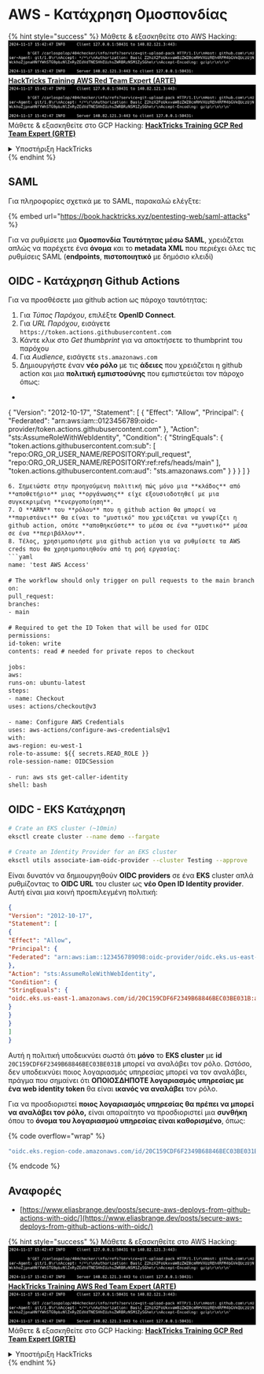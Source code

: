 # AWS - Κατάχρηση Ομοσπονδίας

{% hint style="success" %}
Μάθετε & εξασκηθείτε στο AWS Hacking:<img src="../../../.gitbook/assets/image (1).png" alt="" data-size="line">[**HackTricks Training AWS Red Team Expert (ARTE)**](https://training.hacktricks.xyz/courses/arte)<img src="../../../.gitbook/assets/image (1).png" alt="" data-size="line">\
Μάθετε & εξασκηθείτε στο GCP Hacking: <img src="../../../.gitbook/assets/image (2).png" alt="" data-size="line">[**HackTricks Training GCP Red Team Expert (GRTE)**<img src="../../../.gitbook/assets/image (2).png" alt="" data-size="line">](https://training.hacktricks.xyz/courses/grte)

<details>

<summary>Υποστήριξη HackTricks</summary>

* Ελέγξτε τα [**σχέδια συνδρομής**](https://github.com/sponsors/carlospolop)!
* **Εγγραφείτε στην** 💬 [**ομάδα Discord**](https://discord.gg/hRep4RUj7f) ή στην [**ομάδα telegram**](https://t.me/peass) ή **ακολουθήστε** μας στο **Twitter** 🐦 [**@hacktricks\_live**](https://twitter.com/hacktricks\_live)**.**
* **Μοιραστείτε κόλπα hacking υποβάλλοντας PRs στα** [**HackTricks**](https://github.com/carlospolop/hacktricks) και [**HackTricks Cloud**](https://github.com/carlospolop/hacktricks-cloud) github repos.

</details>
{% endhint %}

## SAML

Για πληροφορίες σχετικά με το SAML, παρακαλώ ελέγξτε:

{% embed url="https://book.hacktricks.xyz/pentesting-web/saml-attacks" %}

Για να ρυθμίσετε μια **Ομοσπονδία Ταυτότητας μέσω SAML**, χρειάζεται απλώς να παρέχετε ένα **όνομα** και το **metadata XML** που περιέχει όλες τις ρυθμίσεις SAML (**endpoints**, **πιστοποιητικό** με δημόσιο κλειδί)

## OIDC - Κατάχρηση Github Actions

Για να προσθέσετε μια github action ως πάροχο ταυτότητας:

1. Για _Τύπος Παρόχου_, επιλέξτε **OpenID Connect**.
2. Για _URL Παρόχου_, εισάγετε `https://token.actions.githubusercontent.com`
3. Κάντε κλικ στο _Get thumbprint_ για να αποκτήσετε το thumbprint του παρόχου
4. Για _Audience_, εισάγετε `sts.amazonaws.com`
5. Δημιουργήστε έναν **νέο ρόλο** με τις **άδειες** που χρειάζεται η github action και μια **πολιτική εμπιστοσύνης** που εμπιστεύεται τον πάροχο όπως:
* ```json
{
"Version": "2012-10-17",
"Statement": [
{
"Effect": "Allow",
"Principal": {
"Federated": "arn:aws:iam::0123456789:oidc-provider/token.actions.githubusercontent.com"
},
"Action": "sts:AssumeRoleWithWebIdentity",
"Condition": {
"StringEquals": {
"token.actions.githubusercontent.com:sub": [
"repo:ORG_OR_USER_NAME/REPOSITORY:pull_request",
"repo:ORG_OR_USER_NAME/REPOSITORY:ref:refs/heads/main"
],
"token.actions.githubusercontent.com:aud": "sts.amazonaws.com"
}
}
}
]
}
```
6. Σημειώστε στην προηγούμενη πολιτική πώς μόνο μια **κλάδος** από **αποθετήριο** μιας **οργάνωσης** είχε εξουσιοδοτηθεί με μια συγκεκριμένη **ενεργοποίηση**.
7. Ο **ARN** του **ρόλου** που η github action θα μπορεί να **παριστάνει** θα είναι το "μυστικό" που χρειάζεται να γνωρίζει η github action, οπότε **αποθηκεύστε** το μέσα σε ένα **μυστικό** μέσα σε ένα **περιβάλλον**.
8. Τέλος, χρησιμοποιήστε μια github action για να ρυθμίσετε τα AWS creds που θα χρησιμοποιηθούν από τη ροή εργασίας:
```yaml
name: 'test AWS Access'

# The workflow should only trigger on pull requests to the main branch
on:
pull_request:
branches:
- main

# Required to get the ID Token that will be used for OIDC
permissions:
id-token: write
contents: read # needed for private repos to checkout

jobs:
aws:
runs-on: ubuntu-latest
steps:
- name: Checkout
uses: actions/checkout@v3

- name: Configure AWS Credentials
uses: aws-actions/configure-aws-credentials@v1
with:
aws-region: eu-west-1
role-to-assume: ${{ secrets.READ_ROLE }}
role-session-name: OIDCSession

- run: aws sts get-caller-identity
shell: bash
```
## OIDC - EKS Κατάχρηση
```bash
# Crate an EKS cluster (~10min)
eksctl create cluster --name demo --fargate
```

```bash
# Create an Identity Provider for an EKS cluster
eksctl utils associate-iam-oidc-provider --cluster Testing --approve
```
Είναι δυνατόν να δημιουργηθούν **OIDC providers** σε ένα **EKS** cluster απλά ρυθμίζοντας το **OIDC URL** του cluster ως **νέο Open ID Identity provider**. Αυτή είναι μια κοινή προεπιλεγμένη πολιτική:
```json
{
"Version": "2012-10-17",
"Statement": [
{
"Effect": "Allow",
"Principal": {
"Federated": "arn:aws:iam::123456789098:oidc-provider/oidc.eks.us-east-1.amazonaws.com/id/20C159CDF6F2349B68846BEC03BE031B"
},
"Action": "sts:AssumeRoleWithWebIdentity",
"Condition": {
"StringEquals": {
"oidc.eks.us-east-1.amazonaws.com/id/20C159CDF6F2349B68846BEC03BE031B:aud": "sts.amazonaws.com"
}
}
}
]
}
```
Αυτή η πολιτική υποδεικνύει σωστά ότι **μόνο** το **EKS cluster** με **id** `20C159CDF6F2349B68846BEC03BE031B` μπορεί να αναλάβει τον ρόλο. Ωστόσο, δεν υποδεικνύει ποιος λογαριασμός υπηρεσίας μπορεί να τον αναλάβει, πράγμα που σημαίνει ότι **ΟΠΟΙΟΣΔΗΠΟΤΕ λογαριασμός υπηρεσίας με ένα web identity token** θα είναι **ικανός να αναλάβει** τον ρόλο.

Για να προσδιοριστεί **ποιος λογαριασμός υπηρεσίας θα πρέπει να μπορεί να αναλάβει τον ρόλο,** είναι απαραίτητο να προσδιοριστεί μια **συνθήκη** όπου το **όνομα του λογαριασμού υπηρεσίας είναι καθορισμένο**, όπως: 

{% code overflow="wrap" %}
```bash
"oidc.eks.region-code.amazonaws.com/id/20C159CDF6F2349B68846BEC03BE031B:sub": "system:serviceaccount:default:my-service-account",
```
{% endcode %}

## Αναφορές

* [https://www.eliasbrange.dev/posts/secure-aws-deploys-from-github-actions-with-oidc/](https://www.eliasbrange.dev/posts/secure-aws-deploys-from-github-actions-with-oidc/)

{% hint style="success" %}
Μάθετε & εξασκηθείτε στο AWS Hacking:<img src="../../../.gitbook/assets/image (1).png" alt="" data-size="line">[**HackTricks Training AWS Red Team Expert (ARTE)**](https://training.hacktricks.xyz/courses/arte)<img src="../../../.gitbook/assets/image (1).png" alt="" data-size="line">\
Μάθετε & εξασκηθείτε στο GCP Hacking: <img src="../../../.gitbook/assets/image (2).png" alt="" data-size="line">[**HackTricks Training GCP Red Team Expert (GRTE)**<img src="../../../.gitbook/assets/image (2).png" alt="" data-size="line">](https://training.hacktricks.xyz/courses/grte)

<details>

<summary>Υποστήριξη HackTricks</summary>

* Ελέγξτε τα [**σχέδια συνδρομής**](https://github.com/sponsors/carlospolop)!
* **Εγγραφείτε στην** 💬 [**ομάδα Discord**](https://discord.gg/hRep4RUj7f) ή στην [**ομάδα telegram**](https://t.me/peass) ή **ακολουθήστε** μας στο **Twitter** 🐦 [**@hacktricks\_live**](https://twitter.com/hacktricks\_live)**.**
* **Μοιραστείτε κόλπα hacking υποβάλλοντας PRs στα** [**HackTricks**](https://github.com/carlospolop/hacktricks) και [**HackTricks Cloud**](https://github.com/carlospolop/hacktricks-cloud) github repos.

</details>
{% endhint %}
